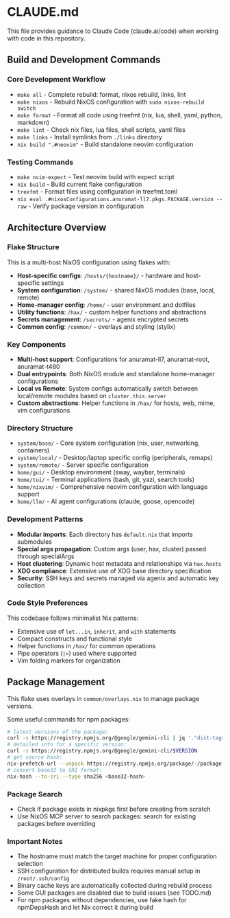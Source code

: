 # CLAUDE.md

This file provides guidance to Claude Code (claude.ai/code) when working with
code in this repository.

## Build and Development Commands

### Core Development Workflow

- `make all` - Complete rebuild: format, nixos rebuild, links, lint
- `make nixos` - Rebuild NixOS configuration with `sudo nixos-rebuild switch`
- `make format` - Format all code using treefmt (nix, lua, shell, yaml, python,
  markdown)
- `make lint` - Check nix files, lua files, shell scripts, yaml files
- `make links` - Install symlinks from `./links` directory
- `nix build ".#neovim"` - Build standalone neovim configuration

### Testing Commands

- `make nvim-expect` - Test neovim build with expect script
- `nix build` - Build current flake configuration
- `treefmt` - Format files using configuration in treefmt.toml
- `nix eval .#nixosConfigurations.anuramat-ll7.pkgs.PACKAGE.version --raw` -
  Verify package version in configuration

## Architecture Overview

### Flake Structure

This is a multi-host NixOS configuration using flakes with:

- **Host-specific configs**: `/hosts/{hostname}/` - hardware and host-specific
  settings
- **System configuration**: `/system/` - shared NixOS modules (base, local,
  remote)
- **Home-manager config**: `/home/` - user environment and dotfiles
- **Utility functions**: `/hax/` - custom helper functions and abstractions
- **Secrets management**: `/secrets/` - agenix encrypted secrets
- **Common config**: `/common/` - overlays and styling (stylix)

### Key Components

- **Multi-host support**: Configurations for anuramat-ll7, anuramat-root,
  anuramat-t480
- **Dual entrypoints**: Both NixOS module and standalone home-manager
  configurations
- **Local vs Remote**: System configs automatically switch between local/remote
  modules based on `cluster.this.server`
- **Custom abstractions**: Helper functions in `/hax/` for hosts, web, mime, vim
  configurations

### Directory Structure

- `system/base/` - Core system configuration (nix, user, networking, containers)
- `system/local/` - Desktop/laptop specific config (peripherals, remaps)
- `system/remote/` - Server specific configuration
- `home/gui/` - Desktop environment (sway, waybar, terminals)
- `home/tui/` - Terminal applications (bash, git, yazi, search tools)
- `home/nixvim/` - Comprehensive neovim configuration with language support
- `home/llm/` - AI agent configurations (claude, goose, opencode)

### Development Patterns

- **Modular imports**: Each directory has `default.nix` that imports submodules
- **Special args propagation**: Custom args (user, hax, cluster) passed through
  specialArgs
- **Host clustering**: Dynamic host metadata and relationships via `hax.hosts`
- **XDG compliance**: Extensive use of XDG base directory specification
- **Security**: SSH keys and secrets managed via agenix and automatic key
  collection

### Code Style Preferences

This codebase follows minimalist Nix patterns:

- Extensive use of `let...in`, `inherit`, and `with` statements
- Compact constructs and functional style
- Helper functions in `/hax/` for common operations
- Pipe operators (`|>`) used where supported
- Vim folding markers for organization

## Package Management

This flake uses overlays in `common/overlays.nix` to manage package versions.

Some useful commands for npm packages:

```bash
# latest versions of the package:
curl -s https://registry.npmjs.org/@google/gemini-cli | jq '."dist-tags"'
# detailed info for a specific version:
curl -s https://registry.npmjs.org/@google/gemini-cli/$VERSION
# get source hash:
nix-prefetch-url --unpack https://registry.npmjs.org/package/-/package-version.tgz
# convert base32 to SRI format:
nix-hash --to-sri --type sha256 <base32-hash>
```

### Package Search

- Check if package exists in nixpkgs first before creating from scratch
- Use NixOS MCP server to search packages: search for existing packages before
  overriding

### Important Notes

- The hostname must match the target machine for proper configuration selection
- SSH configuration for distributed builds requires manual setup in
  `/root/.ssh/config`
- Binary cache keys are automatically collected during rebuild process
- Some GUI packages are disabled due to build issues (see TODO.md)
- For npm packages without dependencies, use fake hash for npmDepsHash and let
  Nix correct it during build
